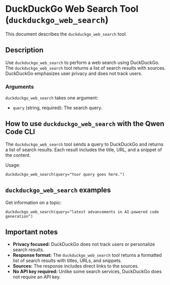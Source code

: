 # DuckDuckGo Web Search Tool (`duckduckgo_web_search`)

This document describes the `duckduckgo_web_search` tool.

## Description

Use `duckduckgo_web_search` to perform a web search using DuckDuckGo. The `duckduckgo_web_search` tool returns a list of search results with sources. DuckDuckGo emphasizes user privacy and does not track users.

### Arguments

`duckduckgo_web_search` takes one argument:

- `query` (string, required): The search query.

## How to use `duckduckgo_web_search` with the Qwen Code CLI

The `duckduckgo_web_search` tool sends a query to DuckDuckGo and returns a list of search results. Each result includes the title, URL, and a snippet of the content.

Usage:

```
duckduckgo_web_search(query="Your query goes here.")
```

## `duckduckgo_web_search` examples

Get information on a topic:

```
duckduckgo_web_search(query="latest advancements in AI-powered code generation")
```

## Important notes

- **Privacy focused:** DuckDuckGo does not track users or personalize search results.
- **Response format:** The `duckduckgo_web_search` tool returns a formatted list of search results with titles, URLs, and snippets.
- **Sources:** The response includes direct links to the sources.
- **No API key required:** Unlike some search services, DuckDuckGo does not require an API key.
